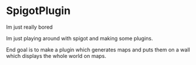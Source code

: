 # SpigotPlugin
Im just really bored

Im just playing around with spigot and making some plugins.

End goal is to make a plugin which generates maps and puts them on a wall which displays the whole world on maps.
